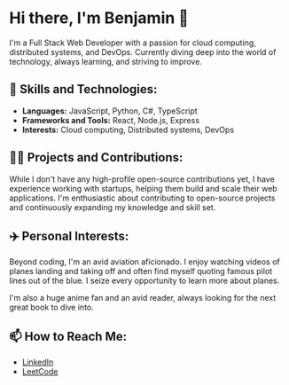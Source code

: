 # Hi there, I'm Benjamin 👋

I'm a Full Stack Web Developer with a passion for cloud computing, distributed systems, and DevOps. Currently diving deep into the world of technology, always learning, and striving to improve.

## 🚀 Skills and Technologies:

- **Languages:** JavaScript, Python, C#, TypeScript
- **Frameworks and Tools:** React, Node.js, Express
- **Interests:** Cloud computing, Distributed systems, DevOps

## 👨‍💻 Projects and Contributions:

While I don't have any high-profile open-source contributions yet, I have experience working with startups, helping them build and scale their web applications. I'm enthusiastic about contributing to open-source projects and continuously expanding my knowledge and skill set.

## ✈️ Personal Interests:

Beyond coding, I'm an avid aviation aficionado. I enjoy watching videos of planes landing and taking off and often find myself quoting famous pilot lines out of the blue. I seize every opportunity to learn more about planes.

I'm also a huge anime fan and an avid reader, always looking for the next great book to dive into.

## 📫 How to Reach Me:

- [LinkedIn](https://www.linkedin.com/in/your-linkedin-profile)
- [LeetCode](https://leetcode.com/your-leetcode-profile)

